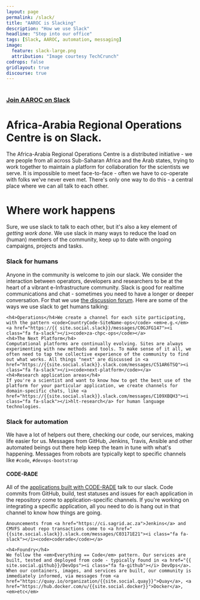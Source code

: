 ```yaml
---
layout: page
permalink: /slack/
title: "AAROC is Slacking"
description: "How we use Slack"
headline: "Step into our office"
tags: [Slack, AAROC, automation, messaging]
image:
  feature: slack-large.png
  attribution: "Image courtesy TechCrunch"
codrops: false
gridlayout: true
discourse: true
---
```


<h1 class="text-center"><a class="social-icons" href="https://{{site.social.slack}}.slack.com">
<i class="fa fa-slack"></i></a></h1>

<h3 class="text-center"><a href="https://{{site.social.slack}}.slack.com">Join AAROC on Slack</a></h3>

# Africa-Arabia Regional Operations Centre is on Slack.

The Africa-Arabia Regional Operations Centre is a distributed initiative - we are people from all across Sub-Saharan Africa and the Arab states, trying to work together to maintain a platform for collaboration for the scientists we serve. 
It is impossible to meet face-to-face - often we have to co-operate with folks we've never even met. 
There's only  one way to do this - a central place where we can all talk to each other.

# Where work happens


Sure, we use slack to talk to each other, but it's also a key element of _getting work done_. We use slack in many ways to reduce the load on (human) members of the community, keep up to date with ongoing campaigns, projects and tasks. 

<div class="row">
  <div class="col col-md-6">
    <h3>Slack for humans</h3>
    Anyone in the community is welcome to join our slack. We consider the interaction between operators, developers and researchers to be at the heart of a vibrant e-Infrastructure community. Slack is good for realtime communications and chat - sometimes you need to have a longer or deeper conversation. For that we use <a href="http://discourse.sci-gaia.eu">the discussion forum<i class="fa fa-comments-o"></i></a>. Here are some of the ways we use slack to get humans talking:

    <h4>Operations</h4>We create a channel for each site participating, with the pattern <code>CountryCode-SiteName-ops</code> <em>e.g.</em> <a href="https://{{ site.social.slack}}/messages/C0GJFG147"><i class="fa fa-slack"></i><code>za-chpc-ops</code></a>
    <h4>The Next Platform</h4>
    Computational platforms are continually evolving. Sites are always experimenting with new methods and tools. To make sense of it all, we often need to tap the collective experience of the community to find out what works. All things "next" are discussed in <a href="https://{{site.social.slack}}.slack.com/messages/C51AR6TSQ"><i class="fa fa-slack"></i><code>next-platform</code></a>
    <h4>Research application areas</h4>
    If you're a scientist and want to know how to get the best use of the platform for your particular application, we create channels for domain-specific chats, like <a href="https://{{site.social.slack}}.slack.com/messages/C109XBQH3"><i class="fa fa-slack"></i>hlt-research</a> for human language technologies.
    
   
  </div> <!-- humans column-->

  <div class="col col-md-6">
      <h3>Slack for automation</h3>
    We have a lot of helpers out there, checking our code, our services, making life easier for us. Messages from GitHub, Jenkins, Travis, Ansible and other automated beings out there help keep the team in tune with what's happening. Messages from robots are typically kept to specific channels like  <code>#code</code>, <code>#devops-bootstrap</code>
    <h4>CODE-RADE</h4>
    All of the <a href="{{ site.url}}/applications">applications built with CODE-RADE</a> talk to our slack. Code commits from GitHub, build, test statuses and issues for each application in the repository come to application-specific channels. If you're working on integrating a specific application, all you need to do is hang out in that channel to know how things are going. 

    Anouncements from <a href="https://ci.sagrid.ac.za">Jenkins</a> and CMVFS about repo transactions come to <a href="{{site.social.slack}}.slack.com/messages/C03171E21"><i class="fa fa-slack"></i><code>coderade</code></a>

    <h4>Foundry</h4>
    We follow the <em>Everything == Code</em> pattern. Our services are built, tested and deployed from code - typically found in <a href="{{ site.social.github}}/DevOps"><i class="fa fa-github"></i> DevOps</a>. When our containers, images, and services are built, our community is immediately informed, via messages from <a href="https://quay.io/organization/{{site.social.quay}}">Quay</a>, <a href="https://hub.docker.com/u/{{site.social.docker}}">Docker</a>, <em>etc</em>
  </div> <!-- automation column -->

</div> <!-- row -->